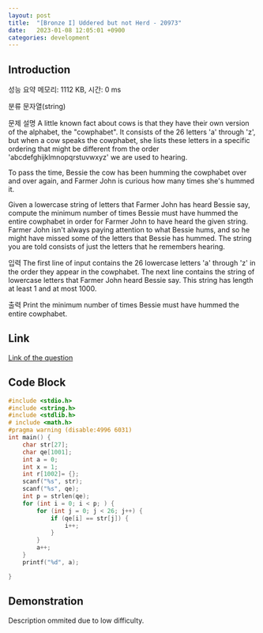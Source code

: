```yaml
---
layout: post
title:  "[Bronze I] Uddered but not Herd - 20973"
date:   2023-01-08 12:05:01 +0900
categories: development
---
```


## Introduction

성능 요약
메모리: 1112 KB, 시간: 0 ms

분류
문자열(string)

문제 설명
A little known fact about cows is that they have their own version of the alphabet, the "cowphabet". It consists of the 26 letters 'a' through 'z', but when a cow speaks the cowphabet, she lists these letters in a specific ordering that might be different from the order 'abcdefghijklmnopqrstuvwxyz' we are used to hearing.

To pass the time, Bessie the cow has been humming the cowphabet over and over again, and Farmer John is curious how many times she's hummed it.

Given a lowercase string of letters that Farmer John has heard Bessie say, compute the minimum number of times Bessie must have hummed the entire cowphabet in order for Farmer John to have heard the given string. Farmer John isn't always paying attention to what Bessie hums, and so he might have missed some of the letters that Bessie has hummed. The string you are told consists of just the letters that he remembers hearing.

입력
The first line of input contains the 26 lowercase letters 'a' through 'z' in the order they appear in the cowphabet. The next line contains the string of lowercase letters that Farmer John heard Bessie say. This string has length at least 1 and at most 1000.

출력
Print the minimum number of times Bessie must have hummed the entire cowphabet.

## Link

[Link of the question](https://www.acmicpc.net/problem/20973)

## Code Block

```c
#include <stdio.h>
#include <string.h>
#include <stdlib.h>
# include <math.h>
#pragma warning (disable:4996 6031)
int main() {
    char str[27];
    char qe[1001];
    int a = 0;
    int x = 1;
    int r[1002]= {}; 
    scanf("%s", str);
    scanf("%s", qe);
    int p = strlen(qe); 
    for (int i = 0; i < p; ) {
        for (int j = 0; j < 26; j++) {
            if (qe[i] == str[j]) {
                i++;
            }
        }
        a++;
    }
    printf("%d", a);

}   
```

## Demonstration

Description ommited due to low difficulty.

